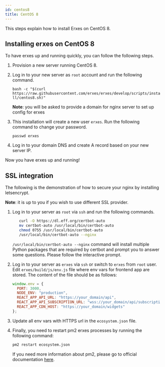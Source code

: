 ```yaml
---
id: centos8
title: CentOS 8
---
```


This steps explain how to install Erxes on CentOS 8.

## Installing erxes on CentOS 8

To have erxes up and running quickly, you can follow the following steps.

1. Provision a new server running CentOS 8.

2. Log in to your new server as `root` account and run the following command.

   `bash -c "$(curl https://raw.githubusercontent.com/erxes/erxes/develop/scripts/install/centos8.sh)"`

   **Note**: you will be asked to provide a domain for nginx server to set up config for erxes

3. This installation will create a new user `erxes`. Run the following command to change your password.

   `passwd erxes`

4. Log in to your domain DNS and create A record based on your new server IP.

Now you have erxes up and running!

## SSL integration

The following is the demonstration of how to secure your nginx by installing letsencrypt.

**Note**: it is up to you if you wish to use different SSL provider.

1. Log in to your server as `root` via `ssh` and run the following commands.

   ```sh
      curl -O https://dl.eff.org/certbot-auto
      mv certbot-auto /usr/local/bin/certbot-auto
      chmod 0755 /usr/local/bin/certbot-auto
      /usr/local/bin/certbot-auto --nginx
   ```

   `/usr/local/bin/certbot-auto --nginx` command will install multiple Python packages that are required by certbot and prompt you to answer some questions. Please follow the interactive prompt.

2. Log in to your server as `erxes` via `ssh` or switch to `erxes` from `root` user.  
   Edit `erxes/build/js/env.js` file where env vars for frontend app are stored.
   The content of the file should be as follows:

   ```javascript
   window.env = {
     PORT: 3000,
     NODE_ENV: "production",
     REACT_APP_API_URL: "https://your_domain/api",
     REACT_APP_API_SUBSCRIPTION_URL: "wss://your_domain/api/subscriptions",
     REACT_APP_CDN_HOST: "https://your_domain/widgets"
   };
   ```

3. Update all env vars with HTTPS url in the `ecosystem.json` file.
4. Finally, you need to restart pm2 erxes processes by running the following command:

   ```sh
   pm2 restart ecosystem.json
   ```

   If you need more information about pm2, please go to official documentation [here](https://pm2.keymetrics.io/docs/usage/application-declaration/).

